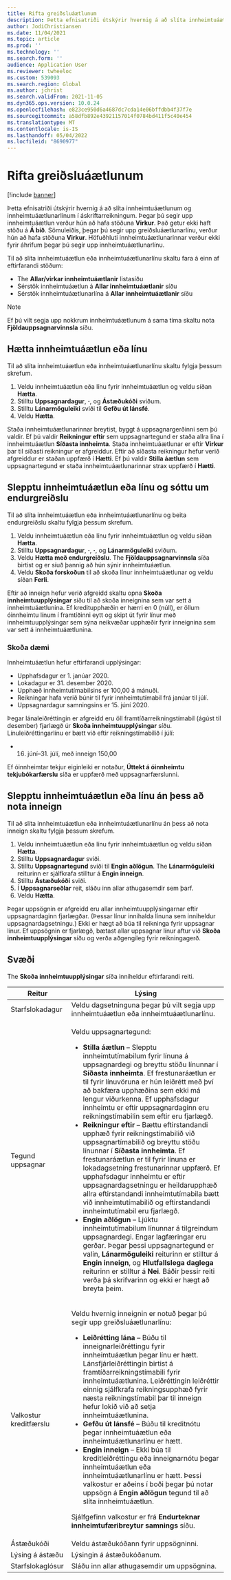 ```yaml
---
title: Rifta greiðsluáætlunum
description: Þetta efnisatriði útskýrir hvernig á að slíta innheimtuáætlunum og innheimtuáætlunarlínum í áskriftarreikningum.
author: JodiChristiansen
ms.date: 11/04/2021
ms.topic: article
ms.prod: ''
ms.technology: ''
ms.search.form: ''
audience: Application User
ms.reviewer: twheeloc
ms.custom: 539093
ms.search.region: Global
ms.author: jchrist
ms.search.validFrom: 2021-11-05
ms.dyn365.ops.version: 10.0.24
ms.openlocfilehash: e823ce950d6a4687dc7cda14e06bffdbb4f37f7e
ms.sourcegitcommit: a58dfb892e43921157014f0784bd411f5c40e454
ms.translationtype: MT
ms.contentlocale: is-IS
ms.lasthandoff: 05/04/2022
ms.locfileid: "8690977"
---
```

# <a name="terminate-billing-schedules"></a>Rifta greiðsluáætlunum

[!include [banner](../includes/banner.md)]

Þetta efnisatriði útskýrir hvernig á að slíta innheimtuáætlunum og innheimtuáætlunarlínum í áskriftarreikningum. Þegar þú segir upp innheimtuáætlun verður hún að hafa stöðuna **Virkur**. Það getur ekki haft stöðu á **Á bið**. Sömuleiðis, þegar þú segir upp greiðsluáætlunarlínu, verður hún að hafa stöðuna **Virkur**. Höfuðhluti innheimtuáætlunarinnar verður ekki fyrir áhrifum þegar þú segir upp innheimtuáætlunarlínu.

Til að slíta innheimtuáætlun eða innheimtuáætlunarlínu skaltu fara á einn af eftirfarandi stöðum:

- The **Allar/virkar innheimtuáætlanir** listasíðu
- Sérstök innheimtuáætlun á **Allar innheimtuáætlanir** síðu
- Sérstök innheimtuáætlunarlína á **Allar innheimtuáætlanir** síðu

> [!NOTE]
> Ef þú vilt segja upp nokkrum innheimtuáætlunum á sama tíma skaltu nota **Fjöldauppsagnarvinnsla** síðu.

## <a name="terminate-a-billing-schedule-or-line"></a>Hætta innheimtuáætlun eða línu

Til að slíta innheimtuáætlun eða innheimtuáætlunarlínu skaltu fylgja þessum skrefum.

1. Veldu innheimtuáætlun eða línu fyrir innheimtuáætlun og veldu síðan **Hætta**. 
2. Stilltu **Uppsagnardagur**, **·**, og **Ástæðukóði** sviðum.
3. Stilltu **Lánarmöguleiki** sviði til **Gefðu út lánsfé**.
4. Veldu **Hætta**.

Staða innheimtuáætlunarinnar breytist, byggt á uppsagnargerðinni sem þú valdir. Ef þú valdir **Reikningur eftir** sem uppsagnartegund er staða allra lína í innheimtuáætlun **Síðasta innheimta**. Staða innheimtuáætlunar er eftir **Virkur** þar til síðasti reikningur er afgreiddur. Eftir að síðasta reikningur hefur verið afgreiddur er staðan uppfærð í **Hætti**. Ef þú valdir **Stilla áætlun** sem uppsagnartegund er staða innheimtuáætlunarinnar strax uppfærð í **Hætti**.

## <a name="terminate-a-billing-schedule-or-line-and-apply-a-refund"></a>Slepptu innheimtuáætlun eða línu og sóttu um endurgreiðslu

Til að slíta innheimtuáætlun eða innheimtuáætlunarlínu og beita endurgreiðslu skaltu fylgja þessum skrefum.

1. Veldu innheimtuáætlun eða línu fyrir innheimtuáætlun og veldu síðan **Hætta**.
2. Stilltu **Uppsagnardagur**, **·**, **·**, og **Lánarmöguleiki** sviðum.
3. Veldu **Hætta með endurgreiðslu**. The **Fjöldauppsagnarvinnsla** síða birtist og er síuð þannig að hún sýnir innheimtuáætlun.
4. Veldu **Skoða forskoðun** til að skoða línur innheimtuáætlunar og veldu síðan **Ferli**.

Eftir að inneign hefur verið afgreidd skaltu opna **Skoða innheimtuupplýsingar** síðu til að skoða inneignina sem var sett á innheimtuáætlunina. Ef kreditupphæðin er hærri en 0 (núll), er öllum óinnheimtu línum í framtíðinni eytt og skipt út fyrir línur með innheimtuupplýsingar sem sýna neikvæðar upphæðir fyrir inneignina sem var sett á innheimtuáætlunina.

### <a name="view-example"></a>Skoða dæmi

Innheimtuáætlun hefur eftirfarandi upplýsingar:

- Upphafsdagur er 1. janúar 2020.
- Lokadagur er 31. desember 2020.
- Upphæð innheimtutímabilsins er 100,00 á mánuði.
- Reikningar hafa verið búnir til fyrir innheimtutímabil frá janúar til júlí.
- Uppsagnardagur samningsins er 15. júní 2020.

Þegar lánaleiðréttingin er afgreidd eru öll framtíðarreikningstímabil (ágúst til desember) fjarlægð úr **Skoða innheimtuupplýsingar** síðu. Línuleiðréttingarlínu er bætt við eftir reikningstímabilið í júlí:

- 16. júní–31. júlí, með inneign 150,00

Ef óinnheimtar tekjur eiginleiki er notaður, **Úttekt á óinnheimtu tekjubókarfærslu** síða er uppfærð með uppsagnarfærslunni.

## <a name="terminate-a-billing-schedule-or-line-without-applying-a-credit"></a>Slepptu innheimtuáætlun eða línu án þess að nota inneign

Til að slíta innheimtuáætlun eða innheimtuáætlunarlínu án þess að nota inneign skaltu fylgja þessum skrefum.

1. Veldu innheimtuáætlun eða línu fyrir innheimtuáætlun og veldu síðan **Hætta**.
2. Stilltu **Uppsagnardagur** sviði.
3. Stilltu **Uppsagnartegund** sviði til **Engin aðlögun**. The **Lánarmöguleiki** reiturinn er sjálfkrafa stilltur á **Engin inneign**.
3. Stilltu **Ástæðukóði** sviði.
4. Í **Uppsagnarseðlar** reit, sláðu inn allar athugasemdir sem þarf.
5. Veldu **Hætta**. 

Þegar uppsögnin er afgreidd eru allar innheimtuupplýsingarnar eftir uppsagnardaginn fjarlægðar. (Þessar línur innihalda línuna sem inniheldur uppsagnardagsetningu.) Ekki er hægt að búa til reikninga fyrir uppsagnar línur. Ef uppsögnin er fjarlægð, bætast allar uppsagnar línur aftur við **Skoða innheimtuupplýsingar** síðu og verða aðgengileg fyrir reikningagerð.

## <a name="fields"></a>Svæði

The **Skoða innheimtuupplýsingar** síða inniheldur eftirfarandi reiti.

| Reitur | Lýsing |
|-------|-------------| 
| Starfslokadagur | Veldu dagsetninguna þegar þú vilt segja upp innheimtuáætlun eða innheimtuáætlunarlínu. |
| Tegund uppsagnar | <p>Veldu uppsagnartegund:</p><ul><li>**Stilla áætlun** – Slepptu innheimtutímabilum fyrir línuna á uppsagnardegi og breyttu stöðu línunnar í **Síðasta innheimta**. Ef frestunaráætlun er til fyrir línuvöruna er hún leiðrétt með því að bakfæra upphæðina sem ekki má lengur viðurkenna. Ef upphafsdagur innheimtu er eftir uppsagnardaginn eru reikningstímabilin sem eftir eru fjarlægð.</li><li>**Reikningur eftir** – Bættu eftirstandandi upphæð fyrir reikningstímabilið við uppsagnartímabilið og breyttu stöðu línunnar í **Síðasta innheimta**. Ef frestunaráætlun er til fyrir línuna er lokadagsetning frestunarinnar uppfærð. Ef upphafsdagur innheimtu er eftir uppsagnardagsetningu er heildarupphæð allra eftirstandandi innheimtutímabila bætt við innheimtutímabilið og eftirstandandi innheimtutímabil eru fjarlægð.</li><li>**Engin aðlögun** – Ljúktu innheimtutímabilum línunnar á tilgreindum uppsagnardegi. Engar lagfæringar eru gerðar. Þegar þessi uppsagnartegund er valin, **Lánarmöguleiki** reiturinn er stilltur á **Engin inneign**, og **Hlutfallslega daglega** reiturinn er stilltur á **Nei**. Báðir þessir reiti verða þá skrifvarinn og ekki er hægt að breyta þeim.</li></ul> |
| Valkostur kreditfærslu | <p>Veldu hvernig inneignin er notuð þegar þú segir upp greiðsluáætlunarlínu:</p><ul><li>**Leiðrétting lána** – Búðu til inneignarleiðréttingu fyrir innheimtuáætlun þegar línu er hætt. Lánsfjárleiðréttingin birtist á framtíðarreikningstímabili fyrir innheimtuáætlunina. Leiðréttingin leiðréttir einnig sjálfkrafa reikningsupphæð fyrir næsta reikningstímabil þar til inneign hefur lokið við að setja innheimtuáætlunina.</li><li>**Gefðu út lánsfé** – Búðu til kreditnótu þegar innheimtuáætlun eða innheimtuáætlunarlínu er hætt.</li><li>**Engin inneign** – Ekki búa til kreditleiðréttingu eða inneignarnótu þegar innheimtuáætlun eða innheimtuáætlunarlínu er hætt. Þessi valkostur er aðeins í boði þegar þú notar uppsögn á **Engin aðlögun** tegund til að slíta innheimtuáætlun.</li></ul><p>Sjálfgefinn valkostur er frá **Endurteknar innheimtufæribreytur samnings** síðu.</p> |
| Ástæðukóði | Veldu ástæðukóðann fyrir uppsögninni. |
| Lýsing á ástæðu | Lýsingin á ástæðukóðanum. |
| Starfslokaglósur | Sláðu inn allar athugasemdir um uppsögnina. |

<!--## Additional information-->
